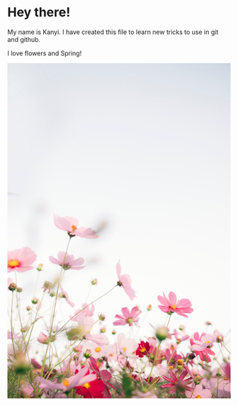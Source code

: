 # Hey there!

My name is Kanyi. I have created this file to learn new tricks to use in git and github. 

I love flowers and Spring!

![Pink flowers!](flower4.jpg)
